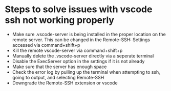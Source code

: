 # Steps to solve issues with vscode ssh not working properly
- Make sure .vscode-server is being installed in the proper location on the remote server. This can be changed in the Remote-SSH: Settings accessed via command+shift+p
- Kill the remote vscode-server via command+shift+p
- Manually delete the .vscode-server directly via a seperate terminal
- Disable the ExecServer option in the settings if it is not already
- Make sure that the server has enough space
- Check the error log by pulling up the terminal when attempting to ssh, going to output, and selecting Remote-SSH
- Downgrade the Remote-SSH extension or vscode
